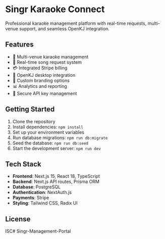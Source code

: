 # Singr Karaoke Connect

Professional karaoke management platform with real-time requests, multi-venue support, and seamless OpenKJ integration.

## Features

- 🎤 Multi-venue karaoke management
- 📱 Real-time song request system
- 💳 Integrated Stripe billing
- 🔗 OpenKJ desktop integration
- 🎨 Custom branding options
- 📊 Analytics and reporting
- 🔐 Secure API key management

## Getting Started

1. Clone the repository
2. Install dependencies: `npm install`
3. Set up your environment variables
4. Run database migrations: `npm run db:migrate`
5. Seed the database: `npm run db:seed`
6. Start the development server: `npm run dev`

## Tech Stack

- **Frontend**: Next.js 15, React 18, TypeScript
- **Backend**: Next.js API routes, Prisma ORM
- **Database**: PostgreSQL
- **Authentication**: NextAuth.js
- **Payments**: Stripe
- **Styling**: Tailwind CSS, Radix UI

## License

ISC# Singr-Management-Portal
